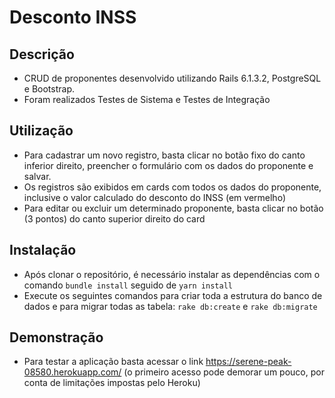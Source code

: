 # Desconto INSS

## Descrição
- CRUD de proponentes desenvolvido utilizando Rails 6.1.3.2, PostgreSQL e Bootstrap.
- Foram realizados Testes de Sistema e Testes de Integração

## Utilização
- Para cadastrar um novo registro, basta clicar no botão fixo do canto inferior direito, preencher o formulário com os dados do proponente e salvar.
- Os registros são exibidos em cards com todos os dados do proponente, inclusive o valor calculado do desconto do INSS (em vermelho)
- Para editar ou excluir um determinado proponente, basta clicar no botão (3 pontos) do canto superior direito do card

## Instalação
- Após clonar o repositório, é necessário instalar as dependências com o comando `bundle install` seguido de `yarn install`
- Execute os seguintes comandos para criar toda a estrutura do banco de dados e para migrar todas as tabela: `rake db:create` e `rake db:migrate`

## Demonstração
- Para testar a aplicação basta acessar o link https://serene-peak-08580.herokuapp.com/ (o primeiro acesso pode demorar um pouco, por conta de limitações impostas pelo Heroku) 

